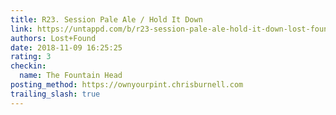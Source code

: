 ```yaml
---
title: R23. Session Pale Ale / Hold It Down
link: https://untappd.com/b/r23-session-pale-ale-hold-it-down-lost-found/2497075
authors: Lost+Found
date: 2018-11-09 16:25:25
rating: 3
checkin:
  name: The Fountain Head
posting_method: https://ownyourpint.chrisburnell.com
trailing_slash: true
---
```

